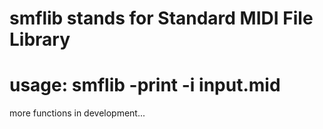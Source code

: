 # smflib stands for Standard MIDI File Library
# usage: smflib -print -i input.mid
more functions in development...
